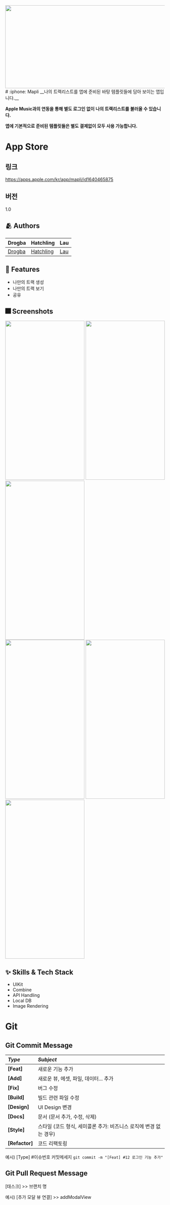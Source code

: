<img src="https://user-images.githubusercontent.com/103024956/186373973-6ba74e94-8260-4c0d-b3bd-cc7eedf7c621.png" width="870" height="261"/> 
# :iphone: Mapli
__나의 트랙리스트를 앱에 준비된 바탕 템플릿들에 담아 보이는 앱입니다.__

__Apple Music과의 연동을 통해 별도 로그인 없이 나의 트랙리스트를 불러올 수 있습니다.__

__앱에 기본적으로 준비된 템플릿들은 별도 결제없이 모두 사용 가능합니다.__

# App Store
## 링크
https://apps.apple.com/kr/app/mapli/id1640465875
## 버전
1.0

## :people_hugging: Authors
|Drogba|Hatchling|Lau|
|:---|:---|:---|
|[Drogba](https://github.com/iDrogba)|[Hatchling](https://github.com/woo0dev)|[Lau](https://github.com/lau0505)|

## :pushpin: Features
- 나만의 트랙 생성
- 나만의 트랙 보기
- 공유

## :fireworks: Screenshots
<img src="https://user-images.githubusercontent.com/57060443/186120960-beacbce1-b114-4954-b997-ae8993a66afc.png" width="250" height="500"/> <img src="https://user-images.githubusercontent.com/57060443/186120955-e08788f1-b605-44a5-a27a-2fc843177036.png" width="250" height="500"/> <img src="https://user-images.githubusercontent.com/57060443/186120952-e48a78b2-7c5d-4cce-9249-19728cf0c20e.png" width="250" height="500"/>  
<img src="https://user-images.githubusercontent.com/57060443/186120949-49f366de-cf44-46b0-bd5e-ab86fdc1f6a7.png" width="250" height="500"/> <img src="https://user-images.githubusercontent.com/57060443/186120944-059c3041-e8b5-4c87-8177-29995f031757.png" width="250" height="500"/> <img src="https://user-images.githubusercontent.com/57060443/186120938-a32ac5d8-cb90-4123-9d7a-46089e12dc2a.png" width="250" height="500"/>

## :sparkles: Skills & Tech Stack
- UIKit
- Combine
- API Handling
- Local DB
- Image Rendering

# Git

## Git Commit Message
|*Type*|*Subject*|
|:---|:---|
|**[Feat]**|새로운 기능 추가|
|**[Add]**|새로운 뷰, 에셋, 파일, 데이터... 추가|
|**[Fix]**|버그 수정|
|**[Build]**|빌드 관련 파일 수정|
|**[Design]**|UI Design 변경|
|**[Docs]**|문서 (문서 추가, 수정, 삭제)|
|**[Style]**|스타일 (코드 형식, 세미콜론 추가: 비즈니스 로직에 변경 없는 경우)|
|**[Refactor]**|코드 리팩토링| 

예시) [Type] #이슈번호 커밋메세지 `git commit -m "[Feat] #12 로그인 기능 추가"`

## Git Pull Request Message
[태스크] >> 브랜치 명

예시) [추가 모달 뷰 연결] >> addModalView
